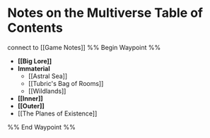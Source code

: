 # Notes on the Multiverse Table of Contents
connect to [[Game Notes]]
%% Begin Waypoint %%
- **[[Big Lore]]**
- **Immaterial**
	- [[Astral Sea]]
	- [[Tubric's Bag of Rooms]]
	- [[Wildlands]]
- **[[Inner]]**
- **[[Outer]]**
- [[The Planes of Existence]]

%% End Waypoint %%